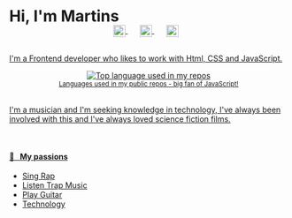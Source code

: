 # Hi, I'm Martins


<p align="center" style="margin: -20px 0 30px">
   <a href="https://instagram.com/nilp.ahc96" target="_blank" style='margin-right:10px'>
    <img align="center" src="https://cdn.jsdelivr.net/npm/simple-icons@3.0.1/icons/instagram.svg" alt="twitter" height="22px" width="22px" />
  </a>
  &nbsp;&nbsp;
  <a href="https://www.facebook.com/profile.php?id=100048128601447" target="_blank" style='margin-right:10px'>
    <img align="center" src="https://cdn.jsdelivr.net/npm/simple-icons@3.0.1/icons/facebook.svg" alt="stackoverflow" height="22px" width="22px" />
  </a>
  &nbsp;&nbsp;
  <a href="https://www.linkedin.com/in/vin%C3%ADcius-martins-7a597421a/" target="_blank" style='margin-right:10px'>
    <img align="center" src="https://cdn.jsdelivr.net/npm/simple-icons@3.0.1/icons/linkedin.svg" alt="linkedin" height="22px" width="22px" />
  
</p>

I'm a Frontend developer who likes to work with Html, CSS and JavaScript. 

<div align="center">
  <img width="" src="https://github-readme-stats.vercel.app/api/top-langs/?username=viniciusbicudo&layout=compact&hide_title=1&card_width=300" alt="Top language used in my repos" />
  <br />
  <small>Languages used in my public repos - big fan of JavaScript!</small>
  <br />
  <br />
</div>

I'm a musician and I'm seeking knowledge in technology, I've always been involved with this and I've always loved science fiction films. 

<br />



#### 🧡 &nbsp;&nbsp;My passions

* Sing Rap
* Listen Trap Music
* Play Guitar
* Technology
